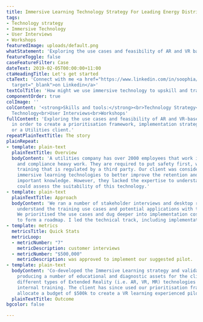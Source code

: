```yaml
---
title: Immersive Learning Technology Strategy For Leading Energy Distributor
tags:
- Technology strategy
- Immersive Technology
- User Interviews
- Workshops
featuredImage: uploads/default.png
whatStatement: 'Exploring the use cases and feasibility of AR and VR based training, in order to create a prioritisation framework, implementation strategy and roadmap for a Utilities client.'
featureToggle: false
caseFeatureFilter: Case
dateText: 2019-02-05T00:00:00+11:00
ctaHeadingTitle: Let's get started
ctaText: 'Connect with me <a href="https://www.linkedin.com/in/soophia//" title=""
  target="_blank">on Linkedin</a>'
textColTitle: 'How might we use immersive technology to upskill and train our employees?'
componentOrder: true
colImage: ''
colContent: '<strong>Skills and tools:</strong><br>Technology Strategy<br>Immersive
  Technology<br>User Interviews<br>Workshops'
fullContent: 'Exploring the use cases and feasibility of AR and VR-based training,
  in order to create a prioritisation framework, implementation strategy and roadmapf
  or a Utilities client.'
repeatPlainTextTitle: The story
plainRepeat:
- template: plain-text
  plainTextTitle: Overview
  bodyContent: 'A utilities company has over 2000 employees that work in highly specialised
    and compliance heavy work. They are required to put safety first, with compliance
    training that is regulated by a third party. Our client was considering using
    immersive learning technologies to better improve the retention and access to
    important knowledge. However, they lacked the expertise to understand how they
    could assess the suitability of this technology.'
- template: plain-text
  plainTextTitle: Approach
  bodyContent: 'We ran a number of stakeholder interviews and desktop research to further
    understand the training use cases and potential applications with technology.
    We prioritised the use cases and dug deeper into implementation costs in order
    to form a roadmap. I led the technical track, including implementation research.'
- template: metrics
  metricsTitle: Quick Stats
  metricLoop:
  - metricNumber: "7"
    metricDescription: customer interviews
  - metricNumber: "$500,000"
    metricDescription: was approved to implement our suggested pilot.
- template: plain-text
  bodyContent: 'Co-developed the Immersive Learning strategy and validation framework,
    producing a number of educational and diagnostic assets for the client to assess
    different types of Extended Reality (i.e. AR, VR, MR) technologies to use in their
    internal training. The client has since used our prioritisation framework to successfully
    allocate a budget of $500k to create a VR learning experienced pilot.'
  plainTextTitle: Outcome
bgcolor: false

---
```

